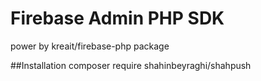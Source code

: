 # Firebase Admin PHP SDK

power by kreait/firebase-php package

##Installation
    composer require shahinbeyraghi/shahpush